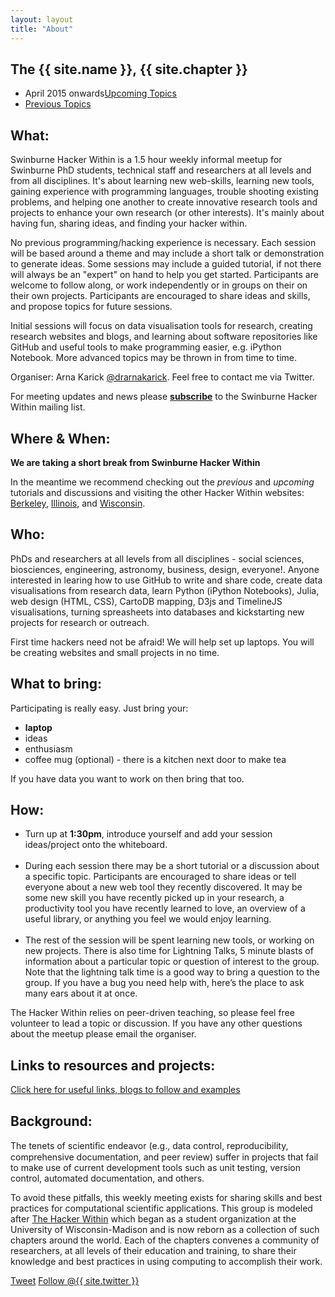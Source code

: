```yaml
---
layout: layout
title: "About"
---
```


<!-- You can edit this whole page, remove it, or use it as basis for any non-post pages you have. -->
<section class="content">

The {{ site.name }}, {{ site.chapter }}
========================================

<ul class="listing">
<li>
<span>April 2015 onwards</span><a href="{{ site.url }}/upcoming.html">Upcoming Topics</a>
</li>
<li>
<span> </span><a href="{{ site.url }}/previous.html">Previous Topics</a>
</li>
</ul>


What:
-----

Swinburne Hacker Within is a 1.5 hour weekly informal meetup for Swinburne PhD students, technical staff and researchers at all levels and from all disciplines. It's about learning new web-skills, learning new tools, gaining experience with programming languages, trouble shooting existing problems, and helping one another to create innovative research tools and projects to enhance your own research (or other interests). It's mainly about having fun, sharing ideas, and finding your hacker within.

No previous programming/hacking experience is necessary. Each session will be based around a theme and may include a
short talk or demonstration to generate ideas. Some sessions may include a guided tutorial,  if not there will always be an  "expert" on hand to help you get started. Participants are welcome to follow along, or work independently or in groups on their on their own projects. Participants are encouraged to share ideas and skills, and  propose topics for future sessions.

Initial sessions will focus on data visualisation tools for research, creating research websites and blogs, and learning about software repositories like GitHub and useful tools to make programming easier, e.g. iPython Notebook. More advanced topics may be thrown in from time to time.

Organiser: Arna Karick <a href="http://twitter.com/drarnakarick">@drarnakarick</a>. Feel free to contact me via Twitter.

For meeting updates and news please <a href="mailto:RIS@swin.edu.au?Subject=Please add me to the Hacker Within and e-Research mailing lists"><strong>subscribe</strong></a> to the Swinburne Hacker Within mailing list.</p>

Where & When: 
-----

**We are taking a short break from Swinburne Hacker Within**

In the meantime we recommend checking out the *previous* and *upcoming* tutorials and discussions and visiting the other Hacker Within websites: [Berkeley](http://thehackerwithin.github.io/berkeley/previous.html), [Illinois](http://thehackerwithin.github.io/illinois/previous.html), and [Wisconsin](http://thehackerwithin.github.io/wisconsin/previous.html).

<!-- Advanced Manufacturing and Design Centre (AMDC) Room 206. Nominally <strong>every Wednesday from 1:30 - 3:00pm unless otherwise stated</strong>. See the list of <a href="http://thehackerwithin.github.io/swinburne/upcoming.html">upcoming topics</a> for specific dates and times. <font color="#FF3300"><strong> Late arrivals and early leavers welcome</strong></font>. -->


Who:
-----

PhDs and researchers at all levels from all disciplines - social sciences, biosciences, engineering, astronomy, business, design, everyone!.  Anyone interested in learing how to use GitHub to write and share code, create data visualisations from research data, learn Python (iPython Notebooks), Julia, web design (HTML, CSS), CartoDB mapping, D3js and TimelineJS visualisations, turning spreasheets into databases and kickstarting new projects for research or outreach.

First time hackers need not be afraid! We will help set up laptops. You will be creating websites and small projects in no time. 

What to bring:
-----

Participating is really easy. Just bring your:

<ul>
<li><strong>laptop</strong></li>
<li>ideas</li>
<li>enthusiasm</li>
<li>coffee mug (optional) - there is a kitchen next door to make tea</li>
</ul>
If you have data you want to work on then bring that too.


How:
-----

<ul>
<li> Turn up at <b>1:30pm</b>, introduce yourself and add your session ideas/project onto the whiteboard.</li><br>
<li> During each session there may be a short tutorial or a discussion about a specific topic. Participants are encouraged to share ideas or tell everyone about a new web tool they recently discovered. It may be some new skill you have recently picked up in your research, a productivity tool you have recently learned to love, an overview of a useful library, or anything you feel we would enjoy learning.</li><br>
<li> The rest of the session will be spent learning new tools, or working on new projects. There is also time for Lightning Talks, 5 minute blasts of information about a particular topic or question of interest to the group. Note that the lightning talk time is a good way to bring a question to the group. If you have a bug you need help with, here’s the place to ask many ears about it at once.</li>

</ul>

The Hacker Within relies on peer-driven teaching, so please feel free volunteer to lead a topic or discussion. If you have any other questions about the meetup please email the organiser.

Links to resources and projects:
-----

<a href="{{ site.url }}/links.html">Click here for useful links, blogs to follow and examples</a>


Background:
------

The tenets of scientiﬁc endeavor (e.g., data control, reproducibility, 
comprehensive documentation, and peer review) suffer in projects that fail 
to make use of current development tools such as unit testing, version 
control, automated documentation, and others.


To avoid these pitfalls, this weekly meeting exists for sharing skills and best practices for 
computational scientific applications. This group is modeled after <a href="http://thehackerwithin.github.io">The 
Hacker Within</a> which  began as a student organization at the University of Wisconsin-Madison and 
is now reborn as a collection of such chapters around the world. Each of 
the chapters convenes a community of researchers, at all levels of their 
education and training, to share their knowledge and best practices in 
using computing to accomplish their work.

<a href="http://twitter.com/share" class="twitter-share-button" data-count="none" data-via="{{ site.twitter }}">Tweet</a>
<a href="http://twitter.com/{{ site.twitter }}" class="twitter-follow-button" data-show-count="false">Follow @{{ site.twitter }}</a>
<script src="http://platform.twitter.com/widgets.js" type="text/javascript"></script>
</section>
